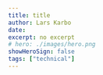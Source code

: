 ```yaml
---
title: title
author: Lars Karbo
date: 
excerpt: no excerpt
# hero: ./images/hero.png
showHeroSign: false
tags: ["technical"]
---
```


